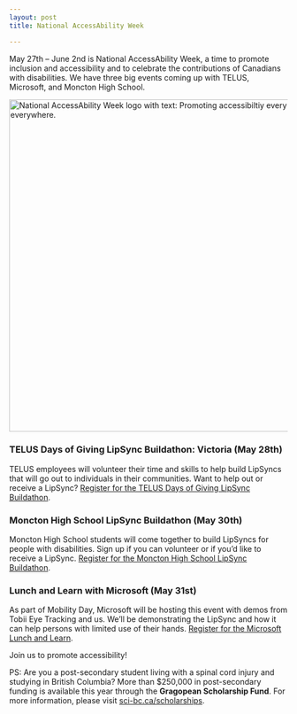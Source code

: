 ```yaml
---
layout: post
title: National AccessAbility Week

---
```

May 27th – June 2nd is National AccessAbility Week, a time to promote inclusion and accessibility and to celebrate the contributions of Canadians with disabilities. We have three big events coming up with TELUS, Microsoft, and Moncton High School.

<img class="alignnone wp-image-2256 size-full" title="National AccessAbility Week logo" src="https://www.makersmakingchange.com/wp-content/uploads/2018/05/Visual_Accessibility_FB-EN.jpg" alt="National AccessAbility Week logo with text: Promoting accessibiltiy every day, everywhere." width="600" />
<h3>TELUS Days of Giving LipSync Buildathon: Victoria (May 28th)</h3>
TELUS employees will volunteer their time and skills to help build LipSyncs that will go out to individuals in their communities. Want to help out or receive a LipSync? <a title="Register on Eventbrite" href="https://www.eventbrite.com/e/telus-victoria-days-of-giving-lipsync-buildathon-tickets-45321616174" target="_blank" rel="noopener">Register for the TELUS Days of Giving LipSync Buildathon</a>.
<h3>Moncton High School LipSync Buildathon (May 30th)</h3>
Moncton High School students will come together to build LipSyncs for people with disabilities. Sign up if you can volunteer or if you’d like to receive a LipSync. <a title="Register on Eventbrite" href="https://www.eventbrite.com/e/moncton-high-school-lipsync-buildathon-tickets-45990675348" target="_blank" rel="noopener">Register for the Moncton High School LipSync Buildathon</a>.
<h3>Lunch and Learn with Microsoft (May 31st)</h3>
As part of Mobility Day, Microsoft will be hosting this event with demos from Tobii Eye Tracking and us. We’ll be demonstrating the LipSync and how it can help persons with limited use of their hands. <a title="Register on the Microsoft website" href="https://www.microsoft.com/en-ca/store/locations/bc/vancouver/pacific-centre/store-1091#eventid=1234999881" target="_blank" rel="noopener">Register for the Microsoft Lunch and Learn</a>.

Join us to promote accessibility!

PS: Are you a post-secondary student living with a spinal cord injury and studying in British Columbia? More than $250,000 in post-secondary funding is available this year through the <strong>Gragopean Scholarship Fund</strong>. For more information, please visit <a title="Learn more about the Gragopean Scholarship Fund" href="http://sci-bc.ca/scholarships" target="_blank" rel="noopener">sci-bc.ca/scholarships</a>.
